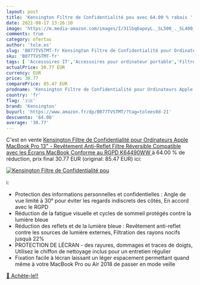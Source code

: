 ```yaml
---
layout: post
title: 'Kensington Filtre de Confidentialité pou avec 64.00 % rabais '
date: 2021-08-17 13:26:10
image: 'https://m.media-amazon.com/images/I/31lbq6apoyL._SL500_._SL400_.jpg'
comments: true
category: ofertas
author: 'tole.es'
slug: 'B077TVSTMT-fr Kensington Filtre de Confidentialité pour Ordinateurs...'
sku: 'B077TVSTMT-fr'
tags: [ 'Accessoires IT','Accessoires pour ordinateur portable','Filtres décran pour ordinateur portable','Informatique','kensington', ]
actualPrice: 30.77 EUR
currency: EUR
price: 30.77
comparePrice: 85.47 EUR
prodname: 'Kensington Filtre de Confidentialité pour Ordinateurs Apple MacBook Pro 13" - Revêtement Anti-Reflet  Filtre Réversible  Compatible avec les Écrans MacBook  Conforme au RGPD  K64490WW '
country: 'fr'
flag: '🇫🇷'
brand: 'Kensington'
buyurl: 'https://www.amazon.fr/dp/B077TVSTMT/?tag=tolees0d-21'
descuento: '64.00'
average: '30.77'
---
```


C'est en vente [Kensington Filtre de Confidentialité pour Ordinateurs Apple MacBook Pro 13" - Revêtement Anti-Reflet  Filtre Réversible  Compatible avec les Écrans MacBook  Conforme au RGPD  K64490WW ](https://www.amazon.fr/dp/B077TVSTMT/?tag=tolees0d-21)  à  64.00 % de réduction, prix final  30.77 EUR (original: 85.47 EUR) ici:

[![Kensington Filtre de Confidentialité pou](https://m.media-amazon.com/images/I/31lbq6apoyL._SL500_._SL400_.jpg)](https://www.amazon.fr/dp/B077TVSTMT/?tag=tolees0d-21)

ℹ️:

- Protection des informations personnelles et confidentielles : Angle de vue limité à 30° pour éviter les regards indiscrets des côtés, En accord avec le RGPD
- Réduction de la fatigue visuelle et cycles de sommeil protégés contre la lumière bleue
- Réduction des reflets et de la lumière bleue : Revêtement anti-reflet contre les sources de lumière externes, Filtration des rayons nocifs jusquà 22%
- PROTECTION DE LÉCRAN - des rayures, dommages et traces de doigts, Utilisez le chiffon de nettoyage inclus pour un entretien régulier
- Fixation facile à lécran laissant un léger espacement permettant quand même à votre MacBook Pro ou Air 2018 de passer en mode veille

[🛒 Achète-le!!](https://www.amazon.fr/dp/B077TVSTMT/?tag=tolees0d-21)

